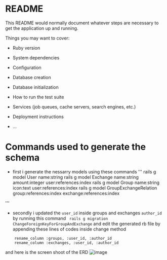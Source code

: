 # README

This README would normally document whatever steps are necessary to get the
application up and running.

Things you may want to cover:

* Ruby version

* System dependencies

* Configuration

* Database creation

* Database initialization

* How to run the test suite

* Services (job queues, cache servers, search engines, etc.)

* Deployment instructions

* ...

# Commands used to generate the schema 
- first i generate the nessarry models using these commands
'''
rails g model User name:string
rails g model Exchange name:string amount:integer user:references:index
rails g model Group name:string icon:text user:references:index
rails g model GroupExchangeRelation group:references:index exchange:references:index

'''
- secondly i updated the `user_id` inside groups and exchanges `author_id` by running this command ` rails g migration ChangeForeignKeyForGroupAndExchange` and edit the generated rb file by appending these lines of codes inside change method 
```
    rename_column :groups, :user_id, :author_id
    rename_column :exchanges, :user_id, :author_id 
``` 
and here is the screen shoot of the ERD
![image](https://user-images.githubusercontent.com/22921170/228896608-795798d5-bf75-4f10-8d80-b9ca71a30a18.png)

